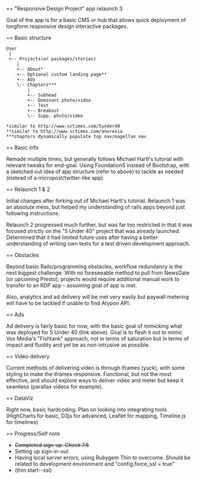 == "Responsive Design Project" app relaunch 3

Goal of the app is for a basic CMS or hub that allows quick deployment of longform responsive design interactive packages.

== Basic structure

```
User
 |
 +-- Projects(or packages/stories)
 	|
 	+-- About*
 	+-- Optional custom landing page**  
	+-- Ads  
	\-- Chapters***
  		|
 		+-- Subhead
 		+-- Dominant photo/video
 		+-- Text
 		+-- Breakout
 		\-- Supp. photo/video

*similar to http://www.sctimes.com/5under40
**similar to http://www.sctimes.com/anorexia
***chapters dynamically populate top nav/magellan nav
```

== Basic info

Remade multiple times, but generally follows Michael Hartl's tutorial with relevant tweaks for end-goal. Using Foundation5 instead of Bootstrap, with a sketched out idea of app structure (refer to above) to tackle as needed (instead of a micropost/twitter-like app). 

== Relaunch 1 & 2

Initial changes after forking out of Michael Hartl's tutorial. Relaunch 1 was an absolute mess, but helped my understanding of rails apps beyond just following instructions.

Relaunch 2 progressed much further, but was far too restricted in that it was focused strictly on the "5 Under 40" project that was already launched. Determined that it had limited future uses after having a better understanding of writing own tests for a test driven development approach.

== Obstacles

Beyond basic Rails/programming obstacles, workflow redundancy is the next biggest challenge. With no foreseeable method to pull from NewsGate (or upcoming Presto), projects would require additional manual work to transfer to an RDP app - assuming goal of app is met.

Also, analytics and ad delivery will be met very easily but paywall metering will have to be tackled if unable to find Atypon API.

== Ads

Ad delivery is fairly basic for now, with the basic goal of mimicking what was deployed for 5 Under 40 (link above). Goal is to flesh it out to mimic Vox Media's "Fishtank" approach, not in terms of saturation but in terms of impact and fluidity and yet be as non-intrusive as possible.

== Video delivery

Current methods of delivering video is through iframes (yuck), with some styling to make the iframes responsive. Functional, but not the most effective, and should explore ways to deliver video and meter but keep it seamless (parallax videos for example).

== DataViz

Right now, basic hardcoding. Plan on looking into integrating tools (HighCharts for basic, D3js for advanced, Leaflet for mapping, Timeline.js for timelines)

== Progress/Self note
* ~~Completed sign-up. Check 7.6~~
* Setting up sign-in-out
* Having local server errors, using Rubygem Thin to overcome. Should be related to development environment and "config.force_ssl = true"
* (thin start--ssl)
